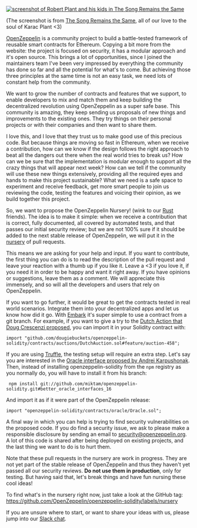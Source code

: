 [![screenshot of Robert Plant and his kids in The Song Remains the Same](https://archive.org/download/elopio-screenshots/zeppelin/the_song_remains_the_same.png)](https://archive.org/download/elopio-screenshots/zeppelin/the_song_remains_the_same.png)

(The screenshot is from
[The Song Remains the Same](https://en.wikipedia.org/wiki/The_Song_Remains_the_Same_(film)),
all of our love to the soul of Karac Plant <3)

[OpenZeppelin](https://openzeppelin.org/) is a community project to build a
battle-tested framework of reusable smart contracts for Ethereum. Copying a bit
more from the website: the project is focused on security, it has a modular
approach and it's open source. This brings a lot of opportunities, since I
joined the maintainers team I've been very impressed by everything the
community has done so far and all the potential for what's to come. But
achieving those three principles at the same time is not an easy task, we need
lots of constant help from the community.

We want to grow the number of contracts and features that we support, to enable
developers to mix and match them and keep building the decentralized revolution
using OpenZeppelin as a super safe base. This community is amazing, they keep
sending us proposals of new things and improvements to the existing ones. They
try things on their personal projects or with their companies and then want to
share them.

I love this, and I love that they trust us to make good use of this precious
code. But because things are moving so fast in Ethereum, when we receive a
contribution, how can we know if the design follows the right approach to beat
all the dangers out there when the real world tries to break us? How can we be
sure that the implementation is modular enough to support all the crazy things
that will appear next week? How can we tell if the community will use these new
things extensively, providing all the required eyes and hands to make this
project sustainable? What we need is a safe space to experiment and receive
feedback, get more smart people to join us reviewing the code, testing the
features and voicing their opinion, as we build together this project.

So, we want to propose the OpenZeppelin Nursery! (wink to our
[Rust](https://github.com/rust-lang-nursery) friends). The idea is to make it
simple: when we receive a contribution that is correct, fully documented, all
covered by automated tests, and that passes our initial security review; but
we are not 100% sure if it should be added to the next stable release of
OpenZeppelin, we will put it in the
[nursery](https://github.com/OpenZeppelin/openzeppelin-solidity/labels/nursery)
of pull requests.

This means we are asking for your help and input. If you want to contribute,
the first thing you can do is to read the description of the pull request and
leave your reaction with a thumb up if you like it. Leave a <3 if you love it,
if you need it in order to be happy and want it right away. If you have
opinions or suggestions, leave them as a comment. We will appreciate this
immensely, and so will all the developers and users that rely on OpenZeppelin.

If you want to go further, it would be great to get the contracts tested in
real world scenarios. Integrate them into your decentralized apps and let us
know how did it go. With
[Embark](https://github.com/OpenZeppelin/openzeppelin-solidity#embark) it's
super simple to use a contract from a git branch. For example, if you want to
give a try to the
[Dutch Action that Doug Crescenzi proposed](https://github.com/OpenZeppelin/openzeppelin-solidity/pull/989),
you can import it in your Solidity contract with:

    import "github.com/dougiebuckets/openzeppelin-solidity/contracts/auctions/DutchAuction.sol#feature/auction-458";

If you are using
[Truffle](https://github.com/OpenZeppelin/openzeppelin-solidity#truffle),
the testing setup will require an extra step. Let's say you are interested
in the
[Oracle interface proposed by Andrei Karpushonak](https://github.com/OpenZeppelin/openzeppelin-solidity/pull/971).
Then, instead of installing openzeppelin-solidity from the `npm` registry as
you normally do, you will have to install it from his branch:

     npm install git://github.com/miktam/openzeppelin-solidity.git#better_oracle_interfaces_16

And import it as if it were part of the OpenZeppelin release:

    import "openzeppelin-solidity/contracts/oracle/Oracle.sol";

A final way in which you can help is trying to find security vulnerabilities
on the proposed code. If you do find a security issue, we ask to please make a
responsible disclosure by sending an email to security@openzeppelin.org. A lot
of this code is shared after being deployed on existing projects, and the last
thing we want to do is to hurt them.

Note that these pull requests in the nursery are work in progress. They are
not yet part of the stable release of OpenZeppelin and thus they haven't yet
passed all our security reviews. **Do not use them in production**, only for
testing. But having said that, let's break things and have fun nursing these
cool ideas!

To find what's in the nursery right now, just take a look at the GitHub tag:
https://github.com/OpenZeppelin/openzeppelin-solidity/labels/nursery

If you are unsure where to start, or want to share your ideas with us, please
jump into our [Slack chat](https://slack.openzeppelin.org/).
